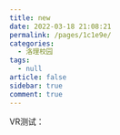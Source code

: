 ```yaml
---
title: new
date: 2022-03-18 21:08:21
permalink: /pages/1c1e9e/
categories: 
  - 洛理校园
tags: 
  - null
article: false
sidebar: true
comment: true
---
```



VR测试：



<iframe :src="$withBase('https://cdn.gaoajia.com/lit-vr/x-ximen01.html')" width="100%" height="400" frameborder="0" scrolling="No" leftmargin="0" topmargin="0"></iframe>